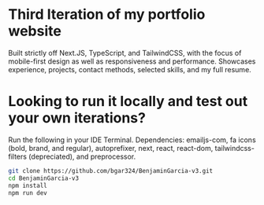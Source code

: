# Third Iteration of my portfolio website

Built strictly off Next.JS, TypeScript, and TailwindCSS, with the focus of mobile-first design as well as responsiveness and performance. Showcases experience, projects, contact methods, selected skills, and my full resume.

# Looking to run it locally and test out your own iterations?
Run the following in your IDE Terminal.
Dependencies: emailjs-com, fa icons (bold, brand, and regular), autoprefixer, next, react, react-dom, tailwindcss-filters (depreciated), and preprocessor.

```bash
git clone https://github.com/bgar324/BenjaminGarcia-v3.git
cd BenjaminGarcia-v3
npm install
npm run dev
```
